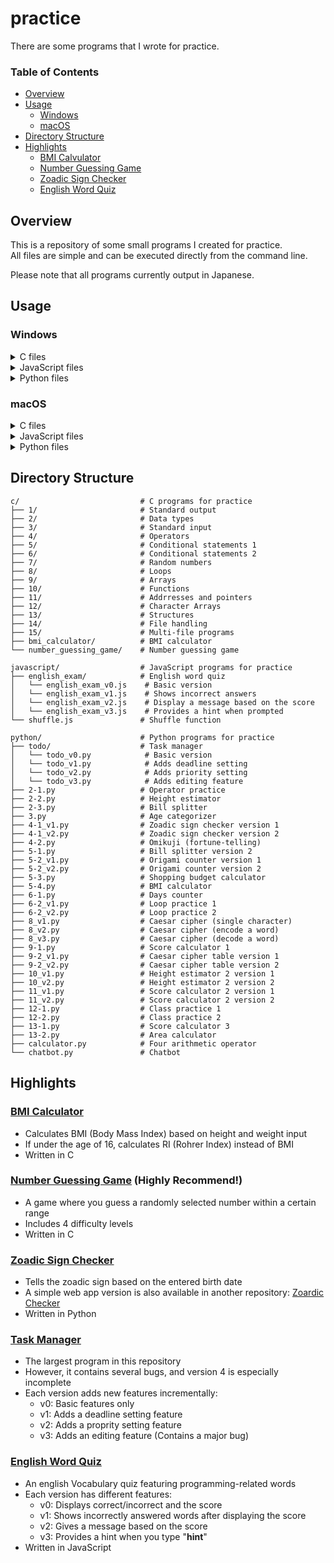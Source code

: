 # practice

There are some programs that I wrote for practice.  

### Table of Contents
- [Overview](#overview)  
- [Usage](#usage)  
  - [Windows](#windows)  
  - [macOS](#macos)  
- [Directory Structure](#directory-structure)  
- [Highlights](#highlights)  
  - [BMI Calvulator](#bmi-calculator)
  - [Number Guessing Game](#number-guessing-game)  
  - [Zoadic Sign Checker](#zoadic-sign-checker)  
  - [English Word Quiz](#english-word-quiz)  

## Overview

This is a repository of some small programs I created for practice.  
All files are simple and can be executed directly from the command line.  

Please note that all programs currently output in Japanese.

## Usage

### Windows

<details>
<summary>C files</summary>

1. Check if GCC(such as MinGW) is installed.    
    If not, download it from:  
      [MinGW-w64](https://sourceforge.net/projects/mingw-w64/)  
2. Open the Command Prompt.  
3. Navigate to the directory containing the source code:  

    ```shell
    cd path\to\c_files
    ```

4. Compile the code:  

    ```shell
    gcc file_name.c -o executable_file_name.exe
    ```

5. Run the executable file:  

    ```shell
    ./executable_file_name.exe
    ```

</details>

<details> <summary>JavaScript files</summary>

1. Check if Node.js is installed.  
    If not, download it from:  
      [Node.js official website](https://nodejs.org/ja)  
2. Open the Command Prompt.  
3. Navigate to the directory containing the script:  

    ```shell
    cd path\to\js_files
    ```

4. Run the script:  

    ```shell
    node file_name.js
    ```

</details>

<details> <summary>Python files</summary>

1. Check if Python is installed.  
    If not, download it from:  
      [Python official website](https://www.python.org/downloads/)  
2. Open the Command Prompt  
3. Navigate to the directry containing the script:  

    ```shell
    cd path\to\python_files
    ```

4. Run the script:  

    ```shell
    python ファイル名.py
    ```

</details>

### macOS

<details> <summary>C files</summary>

1. Open the Terminal.  
2. Check if GCC（Xcode command Line Tools） is installed.  
    Run the following command; if it's not installed, you'll be prompted to install it:   
      
      ```shell
      gcc --version
      ```

3. Navigate to the directory containing the source code:  

    ```shell
    cd /path/to/c_files
    ```

4. Compile teh code:  

    ```shell
    gcc file_name.c -o executable_file_name
    ```

5. Run the executable file:  

    ```shell
    ./executable_file_name
    ```

</details>

<details> <summary>JavaScript files</summary>

1. Check if Node.js is installed.  
    If not, download it from:  
      [Node.js official website](https://nodejs.org/ja)  
2. Open the Terminal.  
3. Navigate to the directory containing the script:  

    ```shell
    cd /path/to/js_files
    ```

4. Run the script:  

    ```shell
    node file_name.js
    ```

</details>

<details> <summary>Python files</summary>

1. Check if Python is installed  
    Python3 is usually pre-installed on macOS. if not, download it from:  
      [Python official website](https://www.python.org/downloads/)  
2. Open the Terminal  
3. Navigate to the directory containing the script  

    ```shell
    cd /path/to/python_files
    ```

4. Run the script  

    ```shell
    python3 file_name.py
    ```

</details>

## Directory Structure

```
c/                           # C programs for practice  
├── 1/                       # Standard output  
├── 2/                       # Data types  
├── 3/                       # Standard input  
├── 4/                       # Operators  
├── 5/                       # Conditional statements 1  
├── 6/                       # Conditional statements 2  
├── 7/                       # Random numbers  
├── 8/                       # Loops  
├── 9/                       # Arrays  
├── 10/                      # Functions  
├── 11/                      # Addrresses and pointers  
├── 12/                      # Character Arrays  
├── 13/                      # Structures  
├── 14/                      # File handling  
├── 15/                      # Multi-file programs  
├── bmi_calculator/          # BMI calculator  
└── number_guessing_game/    # Number guessing game  
  
javascript/                  # JavaScript programs for practice  
├── english_exam/            # English word quiz  
│   └── english_exam_v0.js    # Basic version  
│   └── english_exam_v1.js    # Shows incorrect answers  
│   └── english_exam_v2.js    # Display a message based on the score  
│   └── english_exam_v3.js    # Provides a hint when prompted  
└── shuffle.js               # Shuffle function  
  
python/                      # Python programs for practice  
├── todo/                    # Task manager  
│   └── todo_v0.py            # Basic version  
│   └── todo_v1.py            # Adds deadline setting  
│   └── todo_v2.py            # Adds priority setting
│   └── todo_v3.py            # Adds editing feature  
├── 2-1.py                   # Operator practice  
├── 2-2.py                   # Height estimator  
├── 2-3.py                   # Bill splitter  
├── 3.py                     # Age categorizer  
├── 4-1_v1.py                # Zoadic sign checker version 1  
├── 4-1_v2.py                # Zoadic sign checker version 2  
├── 4-2.py                   # Omikuji (fortune-telling)  
├── 5-1.py                   # Bill splitter version 2  
├── 5-2_v1.py                # Origami counter version 1  
├── 5-2_v2.py                # Origami counter version 2  
├── 5-3.py                   # Shopping budget calculator  
├── 5-4.py                   # BMI calculator  
├── 6-1.py                   # Days counter  
├── 6-2_v1.py                # Loop practice 1  
├── 6-2_v2.py                # Loop practice 2  
├── 8_v1.py                  # Caesar cipher (single character)  
├── 8_v2.py                  # Caesar cipher (encode a word)  
├── 8_v3.py                  # Caesar cipher (decode a word)  
├── 9-1.py                   # Score calculator 1  
├── 9-2_v1.py                # Caesar cipher table version 1  
├── 9-2_v2.py                # Caesar cipher table version 2  
├── 10_v1.py                 # Height estimator 2 version 1  
├── 10_v2.py                 # Height estimator 2 version 2  
├── 11_v1.py                 # Score calculator 2 version 1  
├── 11_v2.py                 # Score calculator 2 version 2  
├── 12-1.py                  # Class practice 1  
├── 12-2.py                  # Class practice 2  
├── 13-1.py                  # Score calculator 3  
├── 13-2.py                  # Area calculator  
├── calculator.py            # Four arithmetic operator
└── chatbot.py               # Chatbot  
```
## Highlights

### [BMI Calculator](c/bmi_calculator/v5.c)  
- Calculates BMI (Body Mass Index) based on height and weight input  
- If under the age of 16, calculates RI (Rohrer Index) instead of BMI  
- Written in C  

### [Number Guessing Game](c/number_guessing_game/v5.c) (Highly Recommend!)  
- A game where you guess a randomly selected number within a certain range  
- Includes 4 difficulty levels  
- Written in C  

### [Zoadic Sign Checker](python/04-1_v2.py)  
- Tells the zoadic sign based on the entered birth date  
- A simple web app version is also available in another repository: [Zoardic Checker](https://github.com/kotonekanno/zoadic-checker)  
- Written in Python 

### [Task Manager](python/todo/)
- The largest program in this repository  
- However, it contains several bugs, and version 4 is especially incomplete  
- Each version adds new features incrementally:  
    - v0: Basic features only  
    - v1: Adds a deadline setting feature  
    - v2: Adds a proprity setting feature  
    - v3: Adds an editing feature (Contains a major bug)  

### [English Word Quiz](javascript/english_exam/)  
- An english Vocabulary quiz featuring programming-related words  
- Each version has different features:  
	- v0: Displays correct/incorrect and the score 
	- v1: Shows incorrectly answered words after displaying the score  
	- v2: Gives a message based on the score  
	- v3: Provides a hint when you type "**hint**"  
- Written in JavaScript 
